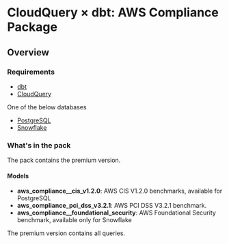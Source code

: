 # CloudQuery &times; dbt: AWS Compliance Package

## Overview

### Requirements

- [dbt](https://docs.getdbt.com/docs/installation)
- [CloudQuery](https://www.cloudquery.io/docs/quickstart)

One of the below databases

- [PostgreSQL](https://hub.cloudquery.io/plugins/destination/cloudquery/postgresql/v6.1.3/docs)
- [Snowflake](https://hub.cloudquery.io/plugins/destination/cloudquery/snowflake/v3.3.3/docs)

### What's in the pack

The pack contains the premium version.

#### Models

- **aws_compliance\_\_cis_v1.2.0**: AWS CIS V1.2.0 benchmarks, available for PostgreSQL
- **aws_compliance_pci_dss_v3.2.1**: AWS PCI DSS V3.2.1 benchmark.
- **aws_compliance\_\_foundational_security**: AWS Foundational Security benchmark, available only for Snowflake

The premium version contains all queries.

